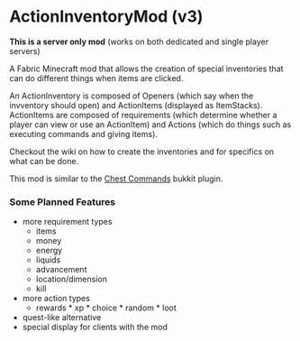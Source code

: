 # ActionInventoryMod (v3)
**This is a server only mod** (works on both dedicated and single player servers)


A Fabric Minecraft mod that allows the creation of special inventories that can do different things when items are clicked.

An ActionInventory is composed of Openers (which say when the invventory should open) and ActionItems (displayed as ItemStacks). ActionItems are composed of requirements (which determine whether a player can view or use an ActionItem) and Actions (which do things such as executing commands and giving items).

Checkout the wiki on how to create the inventories and for specifics on what can be done.


This mod is similar to the [Chest Commands](https://dev.bukkit.org/projects/chest-commands) bukkit plugin.

### Some Planned Features
* more requirement types
    * items
    * money
    * energy
    * liquids
    * advancement
    * location/dimension
    * kill
* more action types
     * rewards
      * xp
      * choice
      * random
      * loot
* quest-like alternative
* special display for clients with the mod

